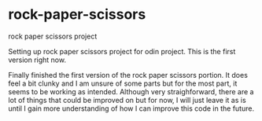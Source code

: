 # rock-paper-scissors
rock paper scissors project

Setting up rock paper scissors project for odin project. This is the first version right now.

Finally finished the first version of the rock paper scissors portion. It does feel a bit clunky and I am unsure of some parts but for
the most part, it seems to be working as intended. Although very straighforward, there are a lot of things that could be improved on but
for now, I will just leave it as is until I gain more understanding of how I can improve this code in the future.